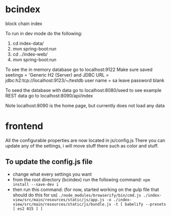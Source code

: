 # bcindex
block chain index

To run in dev mode do the following:
  1. cd index-data/
  2. mvn spring-boot:run
  3. cd ../index-web/
  4. mvn spring-boot:run

To see the in memory database go to localhost:9122
Make sure saved seetings = 'Generic H2 (Server) 
and JDBC URL = jdbc:h2:tcp://localhost:9123/~/testdb
user name = sa
leave password blank

To seed the database with data go to localhost:8080/seed
to see example REST data go to localhost:8090/api/index

Note localhost:8090 is the home page, but currently does
not load any data


# frontend
All the configurable properties are now located in js/config.js
There you can update any of the settings, i will move stuff there such as color and stuff.

## To update the config.js file
- change what every settings you want
- from the root directory (bcindex) run the following command:
```npm install --save-dev i```
- then run this command: (for now, started working on the gulp file that should do this for us)
```./node_modules/browserify/bin/cmd.js ./index-view/src/main/resources/static/js/app.js -o ./index-view/src/main/resources/static/js/bundle.js -t [ babelify --presets [ es2 015 ] ]```

